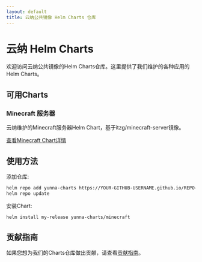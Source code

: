 ```yaml
---
layout: default
title: 云纳公共镜像 Helm Charts 仓库
---
```


# 云纳 Helm Charts

欢迎访问云纳公共镜像的Helm Charts仓库。这里提供了我们维护的各种应用的Helm Charts。

## 可用Charts

### Minecraft 服务器

云纳维护的Minecraft服务器Helm Chart，基于itzg/minecraft-server镜像。

[查看Minecraft Chart详情](./charts/minecraft.html)

## 使用方法

添加仓库:

```bash
helm repo add yunna-charts https://YOUR-GITHUB-USERNAME.github.io/REPO-NAME/
helm repo update
```

安装Chart:

```bash
helm install my-release yunna-charts/minecraft
```

## 贡献指南

如果您想为我们的Charts仓库做出贡献，请查看[贡献指南](./contribute.html)。 